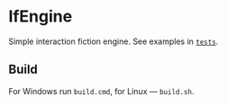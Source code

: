 # IfEngine
Simple interaction fiction engine. See examples in [`tests`](./tests/Tests.fs).

## Build

For Windows run `build.cmd`, for Linux — `build.sh`.
